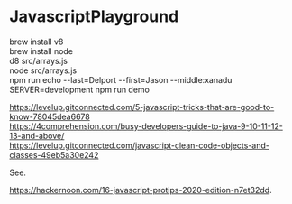 # JavascriptPlayground


brew install v8    
brew install node    
d8 src/arrays.js    
node src/arrays.js       
npm run echo --last=Delport --first=Jason --middle:xanadu
SERVER=development npm run demo

https://levelup.gitconnected.com/5-javascript-tricks-that-are-good-to-know-78045dea6678       
https://4comprehension.com/busy-developers-guide-to-java-9-10-11-12-13-and-above/      
https://levelup.gitconnected.com/javascript-clean-code-objects-and-classes-49eb5a30e242      


See.    
    
https://hackernoon.com/16-javascript-protips-2020-edition-n7et32dd.   

